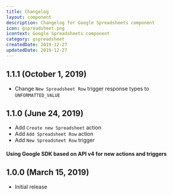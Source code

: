 ```yaml
---
title: Changelog
layout: component
description: Changelog for Google Spreadsheets component
icon: gspreadsheet.png
icontext: Google Spreadsheets component
category: gspreadsheet
createdDate: 2019-12-27
updatedDate: 2019-12-27
---
```


## 1.1.1 (October 1, 2019)

* Change `New Spreadsheet Row` trigger response types to `UNFORMATTED_VALUE`

## 1.1.0 (June 24, 2019)

* Add `Create new Spreadsheet` action
* Add `Add Spreadsheet Row` action
* Add `New Spreadsheet Row` trigger

#### Using Google SDK based on API v4 for new actions and triggers

## 1.0.0 (March 15, 2019)

* Initial release
